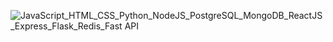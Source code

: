 ![JavaScript_HTML_CSS_Python_NodeJS_PostgreSQL_MongoDB_ReactJS_Express_Flask_Redis_Fast API](https://pimp-my-readme-next.vercel.app/api/technology?technology=JavaScript_HTML_CSS_Python_NodeJS_PostgreSQL_MongoDB_ReactJS_Express_Flask_Redis_Fast%20API)
